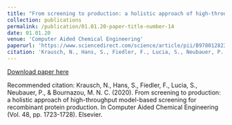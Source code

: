 ```yaml
---
title: "From screening to production: a holistic approach of high-throughput model-based screening for recombinant protein production"
collection: publications
permalink: /publication/01.01.20-paper-title-number-14
date: 01.01.20
venue: 'Computer Aided Chemical Engineering'
paperurl: 'https://www.sciencedirect.com/science/article/pii/B9780128233771502883'
citation: 'Krausch, N., Hans, S., Fiedler, F., Lucia, S., Neubauer, P., & Bournazou, M. N. C. (2020). From screening to production: a holistic approach of high-throughput model-based screening for recombinant protein production. In Computer Aided Chemical Engineering (Vol. 48, pp. 1723-1728). Elsevier.'
---
```

[Download paper here](https://www.sciencedirect.com/science/article/pii/B9780128233771502883)

Recommended citation: Krausch, N., Hans, S., Fiedler, F., Lucia, S., Neubauer, P., & Bournazou, M. N. C. (2020). From screening to production: a holistic approach of high-throughput model-based screening for recombinant protein production. In Computer Aided Chemical Engineering (Vol. 48, pp. 1723-1728). Elsevier.